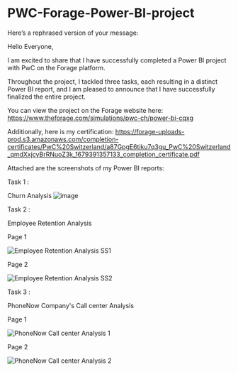 # PWC-Forage-Power-BI-project


Here’s a rephrased version of your message:

Hello Everyone,

I am excited to share that I have successfully completed a Power BI project with PwC on the Forage platform.

Throughout the project, I tackled three tasks, each resulting in a distinct Power BI report, and I am pleased to announce that I have successfully finalized the entire project.

You can view the project on the Forage website here: https://www.theforage.com/simulations/pwc-ch/power-bi-cqxg

Additionally, here is my certification: https://forage-uploads-prod.s3.amazonaws.com/completion-certificates/PwC%20Switzerland/a87GpgE6tiku7q3gu_PwC%20Switzerland_qmdXxjcyBrRNuoZ3k_1679391357133_completion_certificate.pdf

Attached are the screenshots of my Power BI reports:

Task 1 :

Churn Analysis
![image](https://github.com/user-attachments/assets/4f105dd8-92bf-43fc-af12-bde5140c273d)

Task 2 :

Employee Retention Analysis

Page 1


![Employee Retention Analysis SS1](https://github.com/user-attachments/assets/a5e82ba2-2380-4ff8-96ef-4b34baa9f99f)

Page 2 


![Employee Retention Analysis SS2](https://github.com/user-attachments/assets/08d279cf-d326-476e-a892-0b20b5aecd34)


Task 3 :

PhoneNow Company's Call center Analysis

Page 1 

![PhoneNow Call center Analysis 1](https://github.com/user-attachments/assets/4b882dbf-9b50-4134-825d-3f246537d783)


Page 2 

![PhoneNow Call center Analysis 2](https://github.com/user-attachments/assets/9634390a-68e8-4dc7-81dc-7bfb86ee615e)



